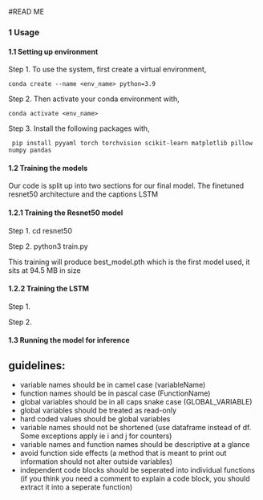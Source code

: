 #READ ME

### 1 Usage

#### 1.1 Setting up environment

Step 1. To use the system, first create a virtual environment,

    conda create --name <env_name> python=3.9

Step 2. Then activate your conda environment with,

    conda activate <env_name>

Step 3. Install the following packages with,

     pip install pyyaml torch torchvision scikit-learn matplotlib pillow numpy pandas

#### 1.2 Training the models

Our code is split up into two sections for our final model. The finetuned resnet50 architecture and the captions LSTM 

#### 1.2.1 Training the Resnet50 model

Step 1. cd resnet50

Step 2. python3 train.py

This training will produce best_model.pth which is the first model used, it sits at 94.5 MB in size

#### 1.2.2 Training the LSTM

Step 1. 

Step 2. 

#### 1.3 Running the model for inference



## guidelines:
- variable names should be in camel case (variableName)
- function names should be in pascal case (FunctionName)
- global variables should be in all caps snake case (GLOBAL_VARIABLE)
- global variables should be treated as read-only
- hard coded values should be global variables
- variable names should not be shortened (use dataframe instead of df. Some exceptions apply ie i and j for counters)
- variable names and function names should be descriptive at a glance
- avoid function side effects (a method that is meant to print out information should not alter outside variables)
- independent code blocks should be seperated into individual functions (if you think you need a comment to explain a code block, you should extract it into a seperate function)
